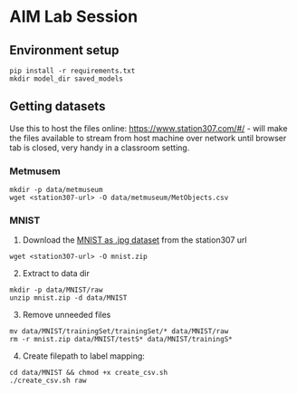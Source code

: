 # AIM Lab Session

## Environment setup
```console
pip install -r requirements.txt
mkdir model_dir saved_models
```

## Getting datasets
Use this to host the files online: https://www.station307.com/#/ - will make the files available to stream from host machine over network until browser tab is closed, very handy in a classroom setting.
### Metmusem 
```console
mkdir -p data/metmuseum
wget <station307-url> -O data/metmuseum/MetObjects.csv
```
### MNIST
1. Download the [MNIST as \.jpg dataset](https://www.kaggle.com/datasets/scolianni/mnistasjpg) from the station307 url  
```console
wget <station307-url> -O mnist.zip
```
2. Extract to data dir
```console
mkdir -p data/MNIST/raw
unzip mnist.zip -d data/MNIST
```
3. Remove unneeded files
```console
mv data/MNIST/trainingSet/trainingSet/* data/MNIST/raw
rm -r mnist.zip data/MNIST/testS* data/MNIST/trainingS* 
```
4. Create filepath to label mapping:
```console
cd data/MNIST && chmod +x create_csv.sh
./create_csv.sh raw
```

